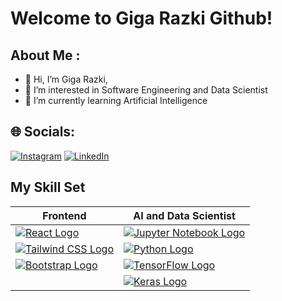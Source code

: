 # Welcome to Giga Razki Github!
## About Me : 
- 👋 Hi, I’m Giga Razki,
- 👀 I’m interested in Software Engineering and Data Scientist 
- 🌱 I’m currently learning Artificial Intelligence 


## 🌐 Socials:
[![Instagram](https://img.shields.io/badge/Instagram-%23E4405F.svg?logo=Instagram&logoColor=white)](https://www.instagram.com/gigarazkiarianda/) 
[![LinkedIn](https://img.shields.io/badge/LinkedIn-%230077B5.svg?logo=linkedin&logoColor=white)](https://www.linkedin.com/in/gigarazkiarianda/)

## My Skill Set

| Frontend                                               | AI and Data Scientist                                     |
|--------------------------------------------------------|-----------------------------------------------------------|
| [![React Logo](https://upload.wikimedia.org/wikipedia/commons/a/a7/React-icon.svg)](https://reactjs.org/)             | [![Jupyter Notebook Logo](https://upload.wikimedia.org/wikipedia/commons/3/38/Jupyter_logo.svg)](https://jupyter.org/) |
| [![Tailwind CSS Logo](https://upload.wikimedia.org/wikipedia/commons/4/46/Logo_Tailwind_CSS.svg)](https://tailwindcss.com/)  | [![Python Logo](https://upload.wikimedia.org/wikipedia/commons/c/c3/Python-logo-notext.svg)](https://www.python.org/)     |
| [![Bootstrap Logo](https://upload.wikimedia.org/wikipedia/commons/e/ea/Boostrap_logo.svg)](https://getbootstrap.com/)         | [![TensorFlow Logo](https://upload.wikimedia.org/wikipedia/commons/1/11/TensorFlowLogo.svg)](https://www.tensorflow.org/) |
|                                                        | [![Keras Logo](https://upload.wikimedia.org/wikipedia/commons/a/ae/Keras_logo.svg)](https://keras.io/)               |




